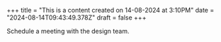 +++
title = "This is a content created on 14-08-2024 at 3:10PM"
date = "2024-08-14T09:43:49.378Z"
draft = false
+++

  Schedule a meeting with the design team.
        
